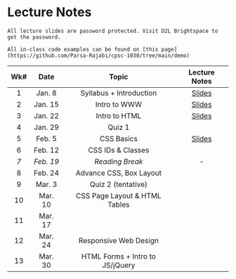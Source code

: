 # Lecture Notes

```{warning}
All lecture slides are password protected. Visit D2L Brightspace to get the password.
```

```{tip}
All in-class code examples can be found on [this page](https://github.com/Parsa-Rajabi/cpsc-1030/tree/main/demo)
```

| **Wk#** | **Date** | **Topic** | **Lecture Notes** |
|:---:|:---:|:---:|:---:|
| 1 | Jan. 8 | Syllabus + Introduction | [Slides](https://jstrieb.github.io/link-lock/#eyJ2IjoiMC4wLjEiLCJlIjoiQUgwRnNnQ1JJYXArbGtTbWxKT0d0N3RoNEdGaytZT0NrSXB3YkFMYlNZd0g5TXdoTjZhVC8zV1FNMGdEb0pHUHkydk1jRDZqLzF0WnhLVkk0SkRqcnVXdHMrRm45SXovMXhVa1Q4UTV4c1c5YTFaakVwZ3RQc2dpUS9BQkhpOFJDVHROS2FJODFYYTF3T2U3dXpDSDczMFR5ZjQ9IiwicyI6InlQOHRNekw4WnhXZzVjdDVaTFlVZUE9PSIsImkiOiJSVzFNTk45ZWF5ZTg2U0Q2In0=) |
| 2 | Jan. 15 | Intro to WWW | [Slides](https://jstrieb.github.io/link-lock/#eyJ2IjoiMC4wLjEiLCJlIjoiZUhrZDlNNXNiWTdJc2VJOU1qK3J2azNvN2FvYzU4eGpZeXNPZGQ1UlZoZ2JoU2w5SFJBZ2ZDTlkxblRxNXlkcHdEUzk2VExtaTJjN0k1c2ZYUXNYTHRwSDFxbHIzNWFZSXZSeWxKS25jVW15QUJmZXhyWFQrL2NXSzRkRW1aREo5WTFsS0RsRUJncktLbUxvUUhRVlJudTZ3UVk9IiwicyI6IkNtOW0rMUVlUllyMkVaQ2MyanRmbVE9PSIsImkiOiJieCtHMnB6Y0U4dml5dTBDIn0=) |
| 3 | Jan. 22 | Intro to HTML | [Slides](https://jstrieb.github.io/link-lock/#eyJ2IjoiMC4wLjEiLCJlIjoiRlZWc2hsOFVhUXNxNUpyUVFicWNCd3JzTGNQa1ZSbDRVdUlWNE9hMkRkRHg5UWtaTkhubHBWUGgyTDAwUldxUVZNR200bUtsRTgyZDNUQndmMC9nMUxoVVFoUHJDRG9jV1lOMWdHRDI3Smx0YlBuT0o0TGlzNXA4MzZSZWJ3elVLaGFTNlhNb3NrM09MRmRYSlo4SDRVZFVnbUk9IiwicyI6Ijh1MUczeGNqbDU1T3FTN2pyU0NjZ3c9PSIsImkiOiJBcU1JT2tWZXY4TFFLRDYxIn0=) |
| 4 | Jan. 29 | Quiz 1 |  |
| 5 | Feb. 5 | CSS Basics | [Slides](https://jstrieb.github.io/link-lock/#eyJ2IjoiMC4wLjEiLCJlIjoiOU5KYWJVUERBN0w3ODNjRTVHOHA4dC93aFVtK2xOaVl0c0xWcDRoTDFEMmVsNDdjVzE3N00rcUNTNlhwN09HdktrR1MxdzdORVRibkllZlJlQXhsM0tZWTh2SWcvY2h2UC90VTFzRTcyQ0E4dTlQcGtKSkwzc2xqR1RIY3RsN2xGS0RKRmg0WkhWWFVoRXZWdE12ZGkybXk5a2c9IiwicyI6IjJMZytCWXZXTGQzbFcvTmJlWDlHYkE9PSIsImkiOiJTWGVCNXZLSkZLRTY3d1pOIn0=)  |
| 6 | Feb. 12 | CSS IDs & Classes |  |
| _7_ | _Feb. 19_ | _Reading Break_ | _-_ |
| 8 | Feb. 24 | Advance CSS, Box Layout |  |
| 9 | Mar. 3 | Quiz 2 (tentative) |  |
| 10 | Mar. 10 | CSS Page Layout & HTML Tables |  |
| 11 | Mar. 17 |  |  |
| 12 | Mar. 24 | Responsive Web Design |  |
| 13 | Mar. 30 | HTML Forms + Intro to JS/jQuery |  |

